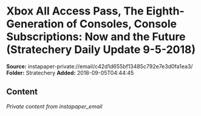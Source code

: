 # Xbox All Access Pass, The Eighth-Generation of Consoles, Console Subscriptions: Now and the Future (Stratechery Daily Update 9-5-2018)

**Source:** instapaper-private://email/c42d1d655bf13485c792e7e3d0fa1ea3/
**Folder:** Stratechery
**Added:** 2018-09-05T04:44:45




## Content
*Private content from instapaper_email*
